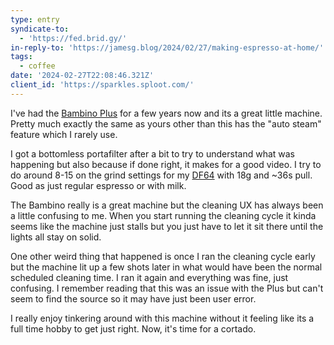 ```yaml
---
type: entry
syndicate-to:
  - 'https://fed.brid.gy/'
in-reply-to: 'https://jamesg.blog/2024/02/27/making-espresso-at-home/'
tags:
  - coffee
date: '2024-02-27T22:08:46.321Z'
client_id: 'https://sparkles.sploot.com/'
---
```

I've had the [Bambino Plus](https://www.breville.com/us/en/products/espresso/bes500.html) for a few years now and its a great little machine. Pretty much exactly the same as yours other than this has the "auto steam" feature which I rarely use.

I got a bottomless portafilter after a bit to try to understand what was happening but also because if done right, it makes for a good video. I try to do around 8-15 on the grind settings for my [DF64](https://www.espressooutlet.net/turin-df64-single-dose-coffee-grinder/) with 18g and ~36s pull. Good as just regular espresso or with milk.

The Bambino really is a great machine but the cleaning UX has always been a little confusing to me. When you start running the cleaning cycle it kinda seems like the machine just stalls but you just have to let it sit there until the lights all stay on solid.

One other weird thing that happened is once I ran the cleaning cycle early but the machine lit up a few shots later in what would have been the normal scheduled cleaning time. I ran it again and everything was fine, just confusing. I remember reading that this was an issue with the Plus but can't seem to find the source so it may have just been user error.

I really enjoy tinkering around with this machine without it feeling like its a full time hobby to get just right. Now, it's time for a cortado.
